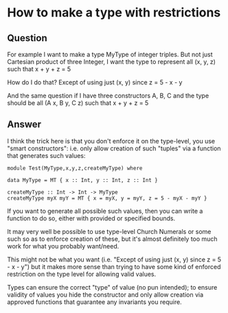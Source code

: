
# How to make a type with restrictions

## Question
        
For example I want to make a type MyType of integer triples. But not just Cartesian product of three Integer, I want the type to represent all (x, y, z) such that x + y + z = 5

How do I do that? Except of using just (x, y) since z = 5 - x - y

And the same question if I have three constructors A, B, C and the type should be all (A x, B y, C z) such that x + y + z = 5

## Answer
        
I think the trick here is that you don't enforce it on the type-level, you use "smart constructors": i.e. only allow creation of such "tuples" via a function that generates such values:

    module Test(MyType,x,y,z,createMyType) where
    
    data MyType = MT { x :: Int, y :: Int, z :: Int }
    
    createMyType :: Int -> Int -> MyType
    createMyType myX myY = MT { x = myX, y = myY, z = 5 - myX - myY }
    

If you want to generate all possible such values, then you can write a function to do so, either with provided or specified bounds.

It may very well be possible to use type-level Church Numerals or some such so as to enforce creation of these, but it's almost definitely too much work for what you probably want/need.

This might not be what you want (i.e. "Except of using just (x, y) since z = 5 - x - y") but it makes more sense than trying to have some kind of enforced restriction on the type level for allowing valid values.

Types can ensure the correct "type" of value (no pun intended); to ensure validity of values you hide the constructor and only allow creation via approved functions that guarantee any invariants you require.
